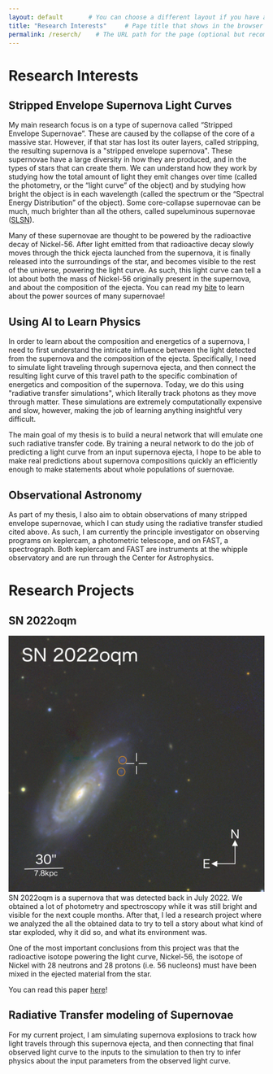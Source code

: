 ```yaml
---
layout: default       # You can choose a different layout if you have a custom one
title: "Research Interests"     # Page title that shows in the browser
permalink: /reserch/    # The URL path for the page (optional but recommended)
---
```



# Research Interests

## Stripped Envelope Supernova Light Curves

My main research focus is on a type of supernova called “Stripped Envelope Supernovae”. These are caused by the collapse of the core of a massive star. However, if that star has lost its outer layers, called stripping, the resulting supernova is a "stripped envelope supernova". These supernovae have a large diversity in how they are produced, and in the types of stars that can create them. We can understand how they work by studying how the total amount of light they emit changes over time (called the photometry, or the “light curve” of the object) and by studying how bright the object is in each wavelength (called the spectrum or the “Spectral Energy Distribution” of the object). Some core-collapse supernovae can be much, much brighter than all the others, called supeluminous supernovae ([SLSN](https://astrobites.org/2016/12/02/classifying-supernovae/)). 

Many of these supernovae are thought to be powered by the radioactive decay of Nickel-56. After light emitted from that radioactive decay slowly moves through the thick ejecta launched from the supernova, it is finally released into the surroundings of the star, and becomes visible to the rest of the universe, powering the light curve. As such, this light curve can tell a lot about both the mass of Nickel-56 originally present in the supernova, and about the composition of the ejecta. You can read my [bite](https://astrobites.org/2024/10/04/how-to-power-supernovae/) to learn about the power sources of many supernovae!

## Using AI to Learn Physics
In order to learn about the composition and energetics of a supernova, I need to first understand the intricate influence between the light detected from the supernova and the composition of the ejecta. Specifically, I need to simulate light traveling through supernova ejecta, and then connect the resulting light curve of this travel path to the specific combination of energetics and composition of the supernova. Today, we do this using "radiative transfer simulations", which literally track photons as they move through matter. These simulations are extremely computationally expensive and slow, however, making the job of learning anything insightful very difficult.
 
The main goal of my thesis is to build a neural network that will emulate one such radiative transfer code. By training a neural network to do the job of predicting a light curve from an input supernova ejecta, I hope to be able to make real predictions about supernova compositions quickly an efficiently enough to make statements about whole populations of suernovae. 

## Observational Astronomy
As part of my thesis, I also aim to obtain observations of many stripped envelope supernovae, which I can study using the radiative transfer studied cited above. As such, I am currently the principle investigator on observing programs on keplercam, a photometric telescope, and on FAST, a spectrograph. Both keplercam and FAST are instruments at the whipple observatory and are run through the Center for Astrophysics. 


# Research Projects

## SN 2022oqm

<div style="overflow: hidden;">
  <img src="assets/images/2022oqm-host.jpg" alt="Image description">
  SN 2022oqm is a supernova that was detected back in July 2022. We obtained a lot of photometry and spectroscopy while it was still bright and visible for the next couple months. After that, I led a research project where we analyzed the all the obtained data to try to tell a story about what kind of star exploded, why it did so, and what its environment was. 
</div>

One of the most important conclusions from this project was that the radioactive isotope powering the light curve, Nickel-56, the isotope of Nickel with 28 neutrons and 28 protons (i.e. 56 nucleons) must have been mixed in the ejected material from the star. 

You can read this paper [here](https://iopscience.iop.org/article/10.3847/1538-4357/ad5a7c/meta)! 


## Radiative Transfer modeling of Supernovae

For my current project, I am simulating supernova explosions to track how light travels through this supernova ejecta, and then connecting that final observed light curve to the inputs to the simulation to then try to infer physics about the input parameters from the observed light curve.
